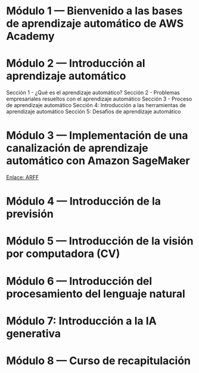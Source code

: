 # Módulo 1 — Bienvenido a las bases de aprendizaje automático de AWS Academy
# Módulo 2 — Introducción al aprendizaje automático
Sección 1 - ¿Qué es el aprendizaje automático?
Sección 2 - Problemas empresariales resueltos con el aprendizaje automático
Sección 3 - Proceso de aprendizaje automático
Sección 4: Introducción a las herramientas de aprendizaje automático
Sección 5: Desafíos de aprendizaje automático
# Módulo 3 — Implementación de una canalización de aprendizaje automático con Amazon SageMaker
[Enlace: ARFF](https://filext.com/es/extension-de-archivo/ARFF)
# Módulo 4 — Introducción de la previsión
# Módulo 5 — Introducción de la visión por computadora (CV)
# Módulo 6 — Introducción del procesamiento del lenguaje natural
# Módulo 7: Introducción a la IA generativa
# Módulo 8 — Curso de recapitulación